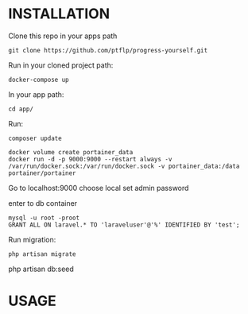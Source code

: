 INSTALLATION
============
Clone this repo in your apps path
```
git clone https://github.com/ptflp/progress-yourself.git
```

Run in your cloned project path:
```
docker-compose up
```

In your app path:
```
cd app/
```

Run:
```
composer update
```


```
docker volume create portainer_data
docker run -d -p 9000:9000 --restart always -v /var/run/docker.sock:/var/run/docker.sock -v portainer_data:/data portainer/portainer
```
Go to localhost:9000 choose local
set admin password

enter to db container
```
mysql -u root -proot
GRANT ALL ON laravel.* TO 'laraveluser'@'%' IDENTIFIED BY 'test';
```

Run migration:
```
php artisan migrate
```

php artisan db:seed



USAGE
=====
